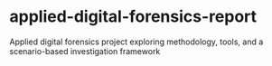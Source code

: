 # applied-digital-forensics-report
Applied digital forensics project exploring methodology, tools, and a scenario-based investigation framework
